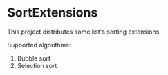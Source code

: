 # SortExtensions

This project distributes some list's sorting extensions.

Supported algorithms:
1. Bubble sort
1. Selection sort
